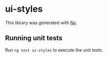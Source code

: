 # ui-styles

This library was generated with [Nx](https://nx.dev).

## Running unit tests

Run `ng test ui-styles` to execute the unit tests.
